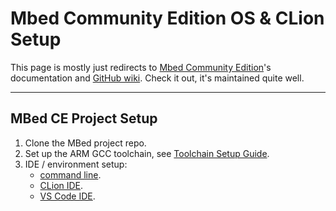 # Mbed Community Edition OS & CLion Setup

This page is mostly just redirects
to [Mbed Community Edition](https://github.com/mbed-ce/mbed-os)'s documentation
and [GitHub wiki](https://github.com/mbed-ce/mbed-os/wiki). Check it out, it's
maintained quite well.

---

## MBed CE Project Setup

1. Clone the MBed project repo.
2. Set up the ARM GCC toolchain,
   see [Toolchain Setup Guide](https://github.com/mbed-ce/mbed-os/wiki/Toolchain-Setup-Guide).
3. IDE / environment setup:
    - [command line](https://github.com/mbed-ce/mbed-os/wiki/Project-Setup:-Command-Line).
    - [CLion IDE](https://github.com/mbed-ce/mbed-os/wiki/Project-Setup:-CLion).
    - [VS Code IDE](https://github.com/mbed-ce/mbed-os/wiki/Project-Setup:-VS-Code).
